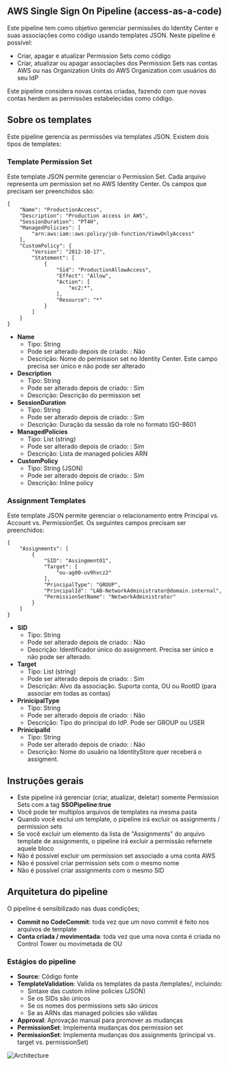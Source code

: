 ## AWS Single Sign On Pipeline (access-as-a-code)
Este pipeline tem como objetivo gerenciar permissões do Identity Center e suas associações como código usando templates JSON. Neste pipeline é possível:
* Criar, apagar e atualizar Permission Sets como código
* Criar, atualizar ou apagar associações dos Permission Sets nas contas AWS ou nas Organization Units do AWS Organization com usuários do seu IdP

Este pipeline considera novas contas criadas, fazendo com que novas contas herdem as permissões estabelecidas como código. 


## Sobre os templates
Este pipeline gerencia as permissões via templates JSON. Existem dois tipos de templates:

### Template Permission Set
Este template JSON permite gerenciar o Permission Set. Cada arquivo representa um permission set no AWS Identity Center. Os campos que precisam ser preenchidos são:

```
{
    "Name": "ProductionAccess",
    "Description": "Production access in AWS",
    "SessionDuration": "PT4H",
    "ManagedPolicies": [
        "arn:aws:iam::aws:policy/job-function/ViewOnlyAccess"
    ],
    "CustomPolicy": {
        "Version": "2012-10-17",
        "Statement": [
            {
                "Sid": "ProductionAllowAccess",
                "Effect": "Allow",
                "Action": [
                    "ec2:*",
                ],
                "Resource": "*"
            }
        ]
    }
}
```

* **Name**
    * Tipo: String
    * Pode ser alterado depois de criado: : Não
    * Descrição: Nome do permission set no Identity Center. Este campo precisa ser único e não pode ser alterado
* **Description**
    * Tipo: String
    * Pode ser alterado depois de criado: : Sim
    * Descrição: Descrição do permission set
* **SessionDuration**
    * Tipo: String
    * Pode ser alterado depois de criado: : Sim
    * Descrição: Duração da sessão da role no formato  ISO-8601 
* **ManagedPolicies**
    * Tipo: List (string)
    * Pode ser alterado depois de criado: : Sim
    * Descrição: Lista de managed policies ARN
* **CustomPolicy**
    * Tipo: String (JSON)
    * Pode ser alterado depois de criado: : Sim
    * Descrição: Inline policy

### Assignment Templates
Este template JSON permite gerenciar o relacionamento entre Principal vs. Account vs. PermissionSet. Os seguintes campos precisam ser preenchidos:
```
{
    "Assignments": [
        {
            "SID": "Assingment01",
            "Target": [
                "ou-ag00-uv9hvcz2"
            ],
            "PrincipalType": "GROUP",
            "PrincipalId": "LAB-NetworkAdministrator@domain.internal",
            "PermissionSetName": "NetworkAdministrator"
        }
    ]
}
```

* **SID**
    * Tipo: String
    * Pode ser alterado depois de criado: : Não
    * Descrição: Identificador único do assignment. Precisa ser único e não pode ser alterado.
* **Target**
    * Tipo: List (string)
    * Pode ser alterado depois de criado: : Sim
    * Descrição: Alvo da associação. Suporta conta, OU ou RootID (para associar em todas as contas)
* **PrinicipalType**
    * Tipo: String
    * Pode ser alterado depois de criado: : Não
    * Descrição: Tipo do principal do IdP. Pode ser GROUP ou USER
* **PrinicipalId**
    * Tipo: String
    * Pode ser alterado depois de criado: : Não
    * Descrição: Nome do usuário na IdentityStore quer receberá o assigment.

## Instruções gerais
* Este pipeline irá gerenciar (criar, atualizar, deletar) somente Permission Sets com a tag **SSOPipeline:true**
* Você pode ter multiplos arquivos de templates na mesma pasta
* Quando você exclui um template, o pipeline irá excluir os assignments / permission sets
* Se você excluir um elemento da lista de "Assignments" do arquivo template de assignments, o pipeline irá excluir a permissão refernete aquele bloco
* Não é possível excluir um permission set associado a uma conta AWS
* Não é possível criar permission sets com o mesmo nome
* Não é possível criar assignments com o mesmo SID

## Arquitetura do pipeline
O pipeline é sensibilizado nas duas condições;
* **Commit no CodeCommit**: toda vez que um novo commit é feito nos arquivos de template
* **Conta criada / movimentada**: toda vez que uma nova conta é criada no Control Tower ou movimetada de OU

### Estágios do pipeline
* **Source**: Código fonte
* **TemplateValidation**: Valida os templates da pasta /templates/, incluindo:
    * Sintaxe das custom inline policies (JSON)
    * Se os SIDs são únicos
    * Se os nomes dos permissions sets são únicos
    * Se as ARNs das managed policies são válidas
* **Approval**: Aprovação manual para promover as mudanças
* **PermissionSet**: Implementa mudanças dos permission set
* **PermissionSet**: Implementa mudanças dos assignments (principal vs. target vs. permissionSet)


![Architecture](pictures/iam-ssopipeline.png)